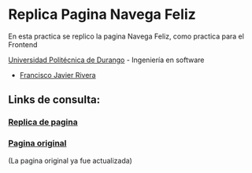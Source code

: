 # Replica Pagina Navega Feliz
En esta practica se replico la pagina Navega Feliz, como practica para el Frontend

[Universidad Politécnica de Durango](http://www.unipolidgo.edu.mx/sitio/) - Ingeniería en software
- [Francisco Javier Rivera](https://github.com/MierderTheKat)

## Links de consulta:

### [Replica de pagina](https://mierderthekat.github.io/Replica_Pagina_NavegaFeliz/)

### [Pagina original](https://browsehappy.com/?locale=es)

(La pagina original ya fue actualizada)
